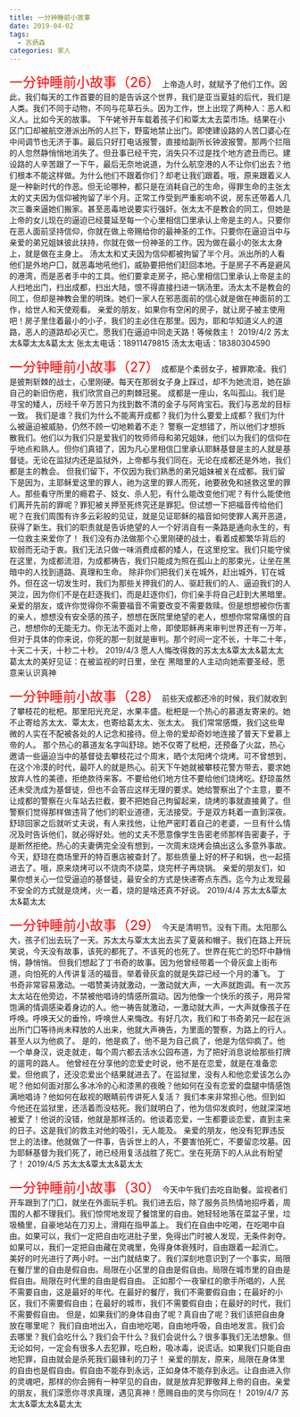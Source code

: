 ```yaml
---
title: 一分钟睡前小故事
date: 2019-04-02
tags:
  - 苏炳森
categories: 家人
---
```

<font color=red size=5>一分钟睡前小故事（26）</font>
上帝造人时，就赋予了他们工作。因此，我们每天的工作首要的目的是告诉这个世界，我们是亚当夏娃的后代，我们是人类。我们不同于动物，不同与花草石头。因为工作，世上出现了两种人：恶人和义人。比如今天的故事。
下午姥爷开车载着孩子们和覃太太去菜市场。结果在小区门囗却被航空港派出所的人拦下，野蛮地禁止出门。即使建设路的人苦囗婆心在中间调节也无济于事。最后只好打电话报警，直接给副所长钟波报警。那两个拦阻的人忽然静悄悄地消失了。但丑事已经干完，消失只不过是找个地方遮丑而已。建设路的人辛苦跟了一下午，最后无奈地说道，为什么航空港的人不让你们出去？他们根本不能这样做。为什么他们不跟着你们？却老让我们跟着。哦，原来跟着义人是一种新时代的作恶。但无论哪种，都只是在消耗自己的生命，得罪生命的主张太太的丈夫因为信仰被拘留了半个月。正常工作受到严重影响不说，房东还带着人几次三番来逼她们搬家。甚至恶毒地说要实行强奸。张太太不是教会的同工，但她是上帝的女儿现在的逼迫已经蔓延至每一个心里相信囗里承认上帝是主的人。只要你在恶人面前坚持信仰，你就在做上帝赐给你的最神圣的工作。只要你在逼迫当中与亲爱的弟兄姐妹彼此扶持，你就在做一份神圣的工作。因为做在最小的张太太身上，就是做在主身上。
汤太太和丈夫因为信仰都被拘留了半个月。派出所的人看他们是外地户囗，就恶毒地吼他们，威胁要把他们赶回本地。于是房子不再是避风的港湾，而是恶者手中的工具。他们要拿走房子，把心里相信囗里承认上帝是主的人扫地出门，扫出成都，扫出大陆，恨不得直接扫进一锅汤里。汤太太不是教会的同工，但却是神教会里的明珠。她们一家人在邪恶面前的信心就是做在神面前的工作，给世人和天使观看。
亲爱的朋友，如果你有空闲的房子，就让房子被主使用吧！房子里住着最小的小子，我们的主必住在那里。因为，耶和华知道义人的道路，恶人的道路却必灭亡。愿我们在逼迫中同走天路！等候救主！
2019/4/2
苏太太&覃太太&葛太太
张太太电话：18911479815
汤太太电话：18380304590


<font color=red size=5>一分钟睡前小故事（27）</font>
成都是个柔弱女子，被罪欺凌。我们是披荆斩棘的战士，心里刚硬。每天在那弱女子身上踩过，却不为她流泪，她在舔自己的新旧伤疤，我们欣赏自己的荆棘冠冕。
成都是一座山，名叫孤山。我们是寻宝的矮人，历经千辛万苦只为找到数不清的金子与阿肯宝石。我们与恶龙的目标一致。
我们是谁？我们为什么不能离开成都？我们为什么要爱上成都？我们为什么被逼迫被威胁，仍然不顾一切地赖着不走？
警察一定想错了，所以他们才想拆散我们。他们以为我们只是爱我们的牧师师母和弟兄姐妹，他们以为我们的信仰在乎地点和熟人。但你们真错了，因为凡心里相信囗里承认耶稣基督是主的人就是基督徒。无论在监狱内还是监狱外，上帝都与我们同在。无论在成都还是外地，我们都是主的教会。
但我们留下，不仅因为我们熟悉的弟兄姐妹被关在成都。我们留下是因为，主耶稣爱这里的罪人，祂为这里的罪人而死，祂要赦免和拯救这里的罪人。那些看守所里的瘾君子、妓女、杀人犯，有什么能改变他们呢？有什么能使他们离开先前的罪呢？罪犯被关押至死终究还是罪犯。但试想一下把福音传给他们呢？在我们周围有许多云彩般的见证，就是见证耶稣的福音如何使罪人离开恶道，获得了新生。我们的职责就是告诉绝望的人一个好消自有一条路是通向永生的，有一位救主来爱你了！
我们没有办法做那个心里刚硬的战士，看着成都繁华背后的软弱而无动于衷。我们无法只做一味消费成都的矮人，在这里挖宝。我们只能守侯在这里，为成都流泪，为成都祷告，我们只能成为照在孤山上的那束光，让坐在黑暗中的人找到道路、真理和生命。
除非你们把我们关在城外，赶出城外，钉在城外。但在这一切发生时，我们为那些关押我们的人、驱赶我们的人、逼迫我们的人哭泣，因为你们不是在赶逐我们，而是赶逐你们，你们亲手将自己赶到大黑暗里。
亲爱的朋友，或许你觉得你不需要福音不需要改变不需要救赎。但是想想被你伤害的亲人，想想没有安全感的孩子，想想在医院里绝望的老人，想想你常常痛恨的自己，想想你的无能无力。你无法不面对上帝，即使耶稣再来审判世界还有一万年，但对于具体的你来说，你死的那一刻就是审判。那个时间一定不长，十年二十年，十天二十天，十秒二十秒。
2019/4/3
愿人人悔改得救的苏太太&覃太太&葛太太
葛太太的美好见证：在被监视的时日里，坐在
黑暗里的人主动向她索要圣经，愿意来认识真神


<font color=red size=5>一分钟睡前小故事（28）</font>
前些天成都还冷的时候，我们就收到了攀枝花的枇杷。那里阳光充足，水果丰盛。枇杷是一个热心的慕道友寄来的。她不止寄给苏太太、覃太太，也寄给葛太太、张太太。
我们常常感慨，我们这些卑微的人实在不配被各处的人记念和接待。但上帝的爱却奇妙地连接了普天下爱慕上帝的人。
那个热心的慕道友名字叫舒琼。她不仅寄了枇杷，还预备了火盆，热心邀请一些逼迫当中的基督徒去攀枝花过个周末，晒个太阳烤个烧烤。可不曾想到，在这个冷漠的时代，最吓人的就是热心。前天下午她就被攀枝花警方带去，要求她放弃人性的美德，拒绝款待来客。不要给他们地方住不要给他们烧烤吃。舒琼虽然还未受洗成为基督徒，但也不会答应这样无理的要求。她给警察出了个主意，要不让成都的警察在火车站去拦截，要不把她自己拘留起来，烧烤的事就直接黄了。但警察们觉得那样做违背了他们的职业道德，无法接受。于是双方耗着一直到深夜。舒琼回家之后就听丈夫说，有人来找他，让他严密盯着自己的老婆，一旦有什么情况及时告诉他们，就必得好处。他的丈夫不愿意像学生告密老师那样告密妻子，于是断然拒绝。热心的夫妻俩完全没有想到，一次周末烧烤会搞出这么多意外事故。
今天，舒琼在商场里开的特百惠店被查封了。那些质量上好的杯子和锅，也一起搭进去了。哦，原来烧烤可以不烧肉不烧菜，烧完杯子再烧锅。
亲爱的朋友们，如果你想关心一位受逼迫的基督徒，最安全的方式是快递寄点东西。迄今为止发现最不安全的方式就是烧烤，火一着，烧的是啥还真不好说。
2019/4/4
苏太太&覃太太&葛太太


<font color=red size=5>一分钟睡前小故事（29）</font>
今天是清明节。没有下雨。太阳那么大，孩子们出去玩了一天。苏太太与覃太太出去买了夏装和帽子。我们在路上开玩笑说，今天没有故事，该死的都死了。不该死的也死了。世界在死亡的恐吓中静悄悄，静悄悄。
但我们想起了丁书奇的故事。因为他曾经带着一个骨灰盒上街布道，向怕死的人传讲复活的福音。举着骨灰盒的就是失踪已经一个月的潘飞。
丁书奇非常容易激动。一唱赞美诗就激动，一激动就大声，一大声就跑调。有一次苏太太站在他旁边，不禁被他唱诗的情感所震动。因为他像一个快乐的孩子，用异常饱满的情调感染着身边的人。他一祷告就激动，一激动就大声，一大声就像孩子在呼唤。呼唤天父的垂怜，呼唤世人来悔改。有好几次，我们和丁书奇弟兄一起在派出所门囗等待尚未释放的人出来，他就大声祷告，为里面的警察，为路上的行人。甚至人以为他疯了。
是的，他是疯了，他不是为自己疯了，他是为信仰疯了。他一个单身汉，说走就走，每个周六都去活水公园布道，为了把好消息说给那些打牌的遛弯的路人。
他曾经在分享他的恋爱史时说，他不是在恋爱，就是在准备恋爱。但他疯了，还没恋爱出个结果就进去了。在监狱里，没有人和他恋爱该怎么办呢？他如何面对那么多冰冷的心和漆黑的夜晚？他如何在没有恋爱的盘腿中情感饱满地唱诗？他如何在敌视的眼睛前传讲死人复活？
我们本来非常担心他。但到如今他还在监狱里，还活着而没枯死。我们就明白了，他为信仰发疯时，他就深深地被爱了！他说的没错，他就是那样活的。他谈着恋爱，一生都要谈恋爱，直到主来的日子。这是我们的救主对他的吸引，无人能及。
亲爱的朋友，他没有犯罪违反世上的法律。他就做了一件事，告诉世上的人，不要害怕死亡，不要留恋坟墓。因为耶稣基督为我们死了，祂已经用复活战胜了死亡。坐在死荫下的人从此有盼望了！
2019/4/5
苏太太&覃太太&葛太太


<font color=red size=5>一分钟睡前小故事（30）</font>
今天中午我们去吃自助餐。监视者们开车跟到了门囗，就坐在外面玩手机。我们进去后，除了服务员热情地招呼着，周围的人都不理我们。我们惊愕地发现了餐馆里的自由。她轻轻地落在菜盆子里，垃圾桶里，自豪地站在刀刃上，滑翔在指甲盖上。
我们在自由中吃喝，在吃喝中自由。如果可以，我们一定把自由吃进肚子里，免得出门时被人发现，无条件剥夺。如果可以，我们一定把自由藏在灵魂里，免得身体衰残时，自由跟着一起消亡。
美好的时光进行了两小时。一出门就结束了。我们深刻地意识到了一个事实，局限在餐厅里的自由是假自由。局限在小区里的自由是假自由。局限在城市里的自由是假自由。局限在时代里的自由是假自由。
正如那个一夜窜红的歌手所唱的，人民不需要自由，这是最好的年代。在最好的餐厅，我们不需要假自由；在最好的小区，我们不需要假自由；在最好的城市，我们不需要假自由；在最好的时代，我们不需要假自由。
但是，如果我们的身体自由了呢？真自由了呢？我们该把自由身放在哪里呢？
我们自由地出入，自由地吃喝，自由地呼吸，自由地发言。我们会去哪里？我们会吃什么？我们会干什么？我们会说什么？很多事我们无法想象。但无论如何，一定会有很多人去犯罪，吃白粉，吸冰毒，说谎话。如果我们只能自由地犯罪，自由就会是杀死我们最锋利的刀子！
亲爱的朋友，原来，局限在身体里的自由也是假自由。假自由不能存到永远，正如身体不能存到永远。让自由进入你的灵魂吧，那样的你会拥有一种罕见的自由，就是放弃犯罪敬拜上帝的自由。亲爱的朋友，我们深愿你寻求真理，遇见真神！愿赐自由的灵与你同在！
2019/4/7
苏太太&覃太太&葛太太

​
​
​
